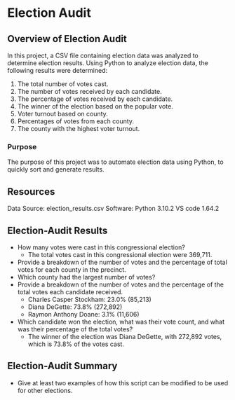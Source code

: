 # Election Audit

## Overview of Election Audit
In this project, a CSV file containing election data was analyzed to determine election results. Using Python to analyze election data, the following results were determined:

  1. The total number of votes cast.
  2. The number of votes received by each candidate.
  3. The percentage of votes received by each candidate.
  4. The winner of the election based on the popular vote. 
  5. Voter turnout based on county.
  6. Percentages of votes from each county.
  7. The county with the highest voter turnout. 

### Purpose
The purpose of this project was to automate election data using Python, to quickly sort and generate results.

## Resources
Data Source: election_results.csv
Software: Python 3.10.2 VS code 1.64.2

## Election-Audit Results
- How many votes were cast in this congressional election?
  -   The total votes cast in this congressional election were 369,711.
- Provide a breakdown of the number of votes and the percentage of total votes for each county in the precinct.
- Which county had the largest number of votes?
- Provide a breakdown of the number of votes and the percentage of the total votes each candidate received.
  -   Charles Casper Stockham: 23.0% (85,213)
  -   Diana DeGette: 73.8% (272,892)
  -   Raymon Anthony Doane: 3.1% (11,606)
- Which candidate won the election, what was their vote count, and what was their percentage of the total votes?
  -   The winner of the election was Diana DeGette, with 272,892 votes, which is 73.8% of the votes cast.

## Election-Audit Summary
- Give at least two examples of how this script can be modified to be used for other elections.

